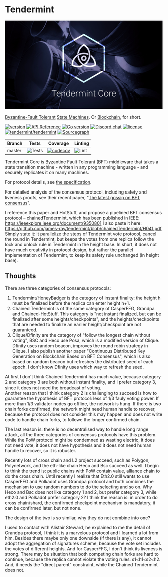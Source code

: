 # Tendermint

![banner](docs/tendermint-core-image.jpg)

[Byzantine-Fault Tolerant](https://en.wikipedia.org/wiki/Byzantine_fault_tolerance)
[State Machines](https://en.wikipedia.org/wiki/State_machine_replication).
Or [Blockchain](<https://en.wikipedia.org/wiki/Blockchain_(database)>), for short.

[![version](https://img.shields.io/github/tag/tendermint/tendermint.svg)](https://github.com/tendermint/tendermint/releases/latest)
[![API Reference](https://camo.githubusercontent.com/915b7be44ada53c290eb157634330494ebe3e30a/68747470733a2f2f676f646f632e6f72672f6769746875622e636f6d2f676f6c616e672f6764646f3f7374617475732e737667)](https://pkg.go.dev/github.com/tendermint/tendermint)
[![Go version](https://img.shields.io/badge/go-1.15-blue.svg)](https://github.com/moovweb/gvm)
[![Discord chat](https://img.shields.io/discord/669268347736686612.svg)](https://discord.gg/vcExX9T)
[![license](https://img.shields.io/github/license/tendermint/tendermint.svg)](https://github.com/tendermint/tendermint/blob/master/LICENSE)
[![tendermint/tendermint](https://tokei.rs/b1/github/tendermint/tendermint?category=lines)](https://github.com/tendermint/tendermint)
[![Sourcegraph](https://sourcegraph.com/github.com/tendermint/tendermint/-/badge.svg)](https://sourcegraph.com/github.com/tendermint/tendermint?badge)

| Branch | Tests                                                                                      | Coverage                                                                                                                             | Linting                                                                    |
|--------|--------------------------------------------------------------------------------------------|--------------------------------------------------------------------------------------------------------------------------------------|----------------------------------------------------------------------------|
| master | ![Tests](https://github.com/tendermint/tendermint/workflows/Tests/badge.svg?branch=master) | [![codecov](https://codecov.io/gh/tendermint/tendermint/branch/master/graph/badge.svg)](https://codecov.io/gh/tendermint/tendermint) | ![Lint](https://github.com/tendermint/tendermint/workflows/Lint/badge.svg) |

Tendermint Core is Byzantine Fault Tolerant (BFT) middleware that takes a state transition machine - written in any programming language -
and securely replicates it on many machines.

For protocol details, see [the specification](https://github.com/tendermint/spec).

For detailed analysis of the consensus protocol, including safety and liveness proofs,
see their recent paper, "[The latest gossip on BFT consensus](https://arxiv.org/abs/1807.04938)".

I reference this paper and HotStuff, and propose a pipelined BFT consensus protocol – chainedTendermint,
which has been published in IEEE: https://ieeexplore.ieee.org/document/9350801
I also paste it here: https://github.com/james-ray/tendermint/blob/chainedTendermint/H041.pdf
Simply state it: it parallelize the steps of Tendermint vote protocol, cancel the round in Tendermint, but keeps the votes from one replica follow the lock and unlock rule in Tendermint in the height base.
In short, it does not have much creativity in protocol design, but rather the parallel implementation of Tendermint, to keep its safety rule unchanged (in height base).

## Thoughts
There are three categories of consensus protocols:

1. Tendermint/HoneyBadger is the category of instant finality: the height h must be finalized before the replica can enter height h+1.
2. Chained Tendermint is of the same category of CasperFFG, Grandpa and Chained-HotStuff. This category is "not instant finalized, but can be finalized after some heights/checkpoints", and the heights/checkpoints that are needed to finalize an earlier height/checkpoint are not guaranteed.
3. Clique/Dfinity are the category of "follow the longest chain without voting", BSC and Heco use Posa, which is a modified version of Clique. Dfinity uses random beacon, improves the round robin strategy in Clique.  I also publish another paper "Continuous Distributed Key Generation on Blockchain Based on BFT Consensus", which is also based on random beacon but refreshes the distributed seed of each epoch. I don't know Dfinity uses which way to refresh the seed.

At first I don't think Chained Tendermint has much value, because category 2 and category 3 are both without instant finality, and I prefer category 3, since it does not need the broadcast of voting.   
Another reason that I think category 2 is challenging to succeed is how to guarantee the hypothesis of BFT protocol: less of 1/3 fauly voting power.
If more than 1/3 validator nodes go offline, the network is hung.
If there is two chain forks confirmed, the network might need human handle to recover, because the protocol does not consider this may happen and does not write code to handle chain forks, to followe the longer confirmed chain.

The last reason is: there is no decentralised way to handle long range attack, all the three categories of consensus protocols have this problem. While the PoW protocol might be condemned as wasting electric, it does not need vote, it does not have hypothesis and it does not need human handle to recover, so it is robuster.

Recently lots of cross chain and L2 project succeed, such as Polygon, Polynetwork, and the eth-like chain Heco and Bsc succeed as well. I begin to think the trend is: public chains with PoW contain value, alliance chain to do the cross chain. Until recently I realize that Eth2.0 still wants to use CasperFFG and Polkadot uses Grandpa protocol and both combines the mechanism to use random numbers to do the selecting and so on.
Why Heco and Bsc does not like category 1 and 2, but prefer category 3, while eth2.0 and Polkadot prefer category 2? I think the reason is: in order to do cross chain/shard, the confirmed checkpoint mechanism is mandatory, it can be confirmed later, but not none.

The design of the two is so similar, why they do not combine into one?

I used to contact with Alistair Steward, he explained to me the detail of Grandpa protocol, I think it is a marvelous protocol and I learned a lot from him. Besides there maybe only one downside (if there is any), it cannot adopt the aggregation of signatures scheme, because the vote set includes the votes of different heights.
And for CasperFFG, I don't think its liveness is strong. There may be situation that both competing chain forks are hard to continue, because the replica cannot violate the voting rules: s1<h1<s2<h2.   And, it needs the "direct parent" constraint, while the Chained Tendermint does not.







